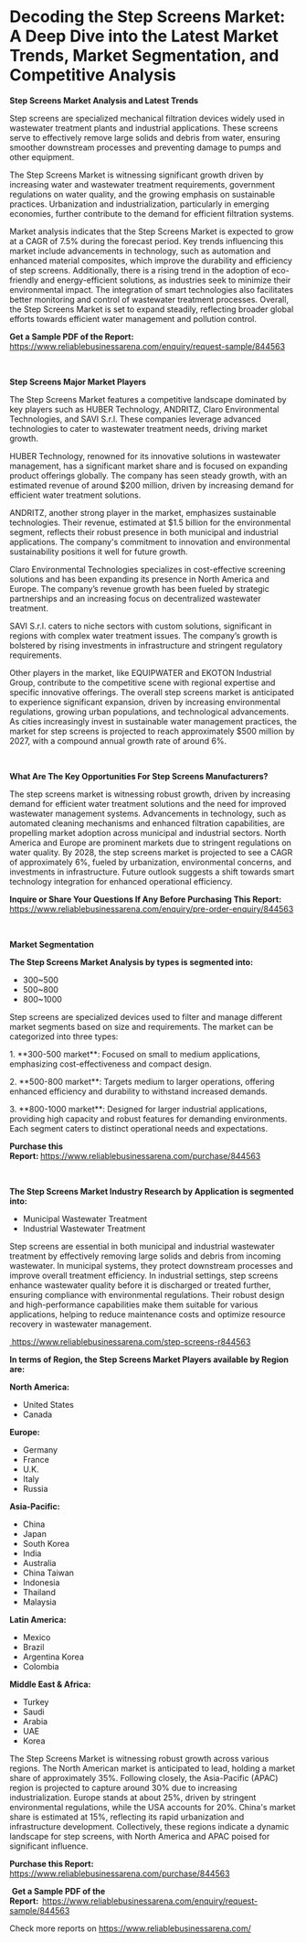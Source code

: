 <p><h1>Decoding the Step Screens Market: A Deep Dive into the Latest Market Trends, Market Segmentation, and Competitive Analysis</h1></p><p><strong>Step Screens Market Analysis and Latest Trends</strong></p>
<p><p>Step screens are specialized mechanical filtration devices widely used in wastewater treatment plants and industrial applications. These screens serve to effectively remove large solids and debris from water, ensuring smoother downstream processes and preventing damage to pumps and other equipment. </p><p>The Step Screens Market is witnessing significant growth driven by increasing water and wastewater treatment requirements, government regulations on water quality, and the growing emphasis on sustainable practices. Urbanization and industrialization, particularly in emerging economies, further contribute to the demand for efficient filtration systems. </p><p>Market analysis indicates that the Step Screens Market is expected to grow at a CAGR of 7.5% during the forecast period. Key trends influencing this market include advancements in technology, such as automation and enhanced material composites, which improve the durability and efficiency of step screens. Additionally, there is a rising trend in the adoption of eco-friendly and energy-efficient solutions, as industries seek to minimize their environmental impact. The integration of smart technologies also facilitates better monitoring and control of wastewater treatment processes. Overall, the Step Screens Market is set to expand steadily, reflecting broader global efforts towards efficient water management and pollution control.</p></p>
<p><strong>Get a Sample PDF of the Report:&nbsp;</strong> <a href="https://www.reliablebusinessarena.com/enquiry/request-sample/844563?utm_campaign=2647&utm_medium=2&utm_source=Github&utm_content=ia&utm_term=10042025&utm_id=step-screens">https://www.reliablebusinessarena.com/enquiry/request-sample/844563</a></p>
<p>&nbsp;</p>
<p><strong>Step Screens Major Market Players</strong></p>
<p><p>The Step Screens Market features a competitive landscape dominated by key players such as HUBER Technology, ANDRITZ, Claro Environmental Technologies, and SAVI S.r.l. These companies leverage advanced technologies to cater to wastewater treatment needs, driving market growth.</p><p>HUBER Technology, renowned for its innovative solutions in wastewater management, has a significant market share and is focused on expanding product offerings globally. The company has seen steady growth, with an estimated revenue of around $200 million, driven by increasing demand for efficient water treatment solutions.</p><p>ANDRITZ, another strong player in the market, emphasizes sustainable technologies. Their revenue, estimated at $1.5 billion for the environmental segment, reflects their robust presence in both municipal and industrial applications. The company's commitment to innovation and environmental sustainability positions it well for future growth.</p><p>Claro Environmental Technologies specializes in cost-effective screening solutions and has been expanding its presence in North America and Europe. The company’s revenue growth has been fueled by strategic partnerships and an increasing focus on decentralized wastewater treatment.</p><p>SAVI S.r.l. caters to niche sectors with custom solutions, significant in regions with complex water treatment issues. The company’s growth is bolstered by rising investments in infrastructure and stringent regulatory requirements.</p><p>Other players in the market, like EQUIPWATER and EKOTON Industrial Group, contribute to the competitive scene with regional expertise and specific innovative offerings. The overall step screens market is anticipated to experience significant expansion, driven by increasing environmental regulations, growing urban populations, and technological advancements. As cities increasingly invest in sustainable water management practices, the market for step screens is projected to reach approximately $500 million by 2027, with a compound annual growth rate of around 6%.</p></p>
<p>&nbsp;</p>
<p><strong>What Are The Key Opportunities For Step Screens Manufacturers?</strong></p>
<p><p>The step screens market is witnessing robust growth, driven by increasing demand for efficient water treatment solutions and the need for improved wastewater management systems. Advancements in technology, such as automated cleaning mechanisms and enhanced filtration capabilities, are propelling market adoption across municipal and industrial sectors. North America and Europe are prominent markets due to stringent regulations on water quality. By 2028, the step screens market is projected to see a CAGR of approximately 6%, fueled by urbanization, environmental concerns, and investments in infrastructure. Future outlook suggests a shift towards smart technology integration for enhanced operational efficiency.</p></p>
<p><strong>Inquire or Share Your Questions If Any Before Purchasing This Report:</strong> <a href="https://www.reliablebusinessarena.com/enquiry/pre-order-enquiry/844563?utm_campaign=2647&utm_medium=2&utm_source=Github&utm_content=ia&utm_term=10042025&utm_id=step-screens">https://www.reliablebusinessarena.com/enquiry/pre-order-enquiry/844563</a></p>
<p>&nbsp;</p>
<p><strong>Market Segmentation</strong></p>
<p><strong>The Step Screens Market Analysis by types is segmented into:</strong></p>
<p><ul><li>300~500</li><li>500~800</li><li>800~1000</li></ul></p>
<p><p>Step screens are specialized devices used to filter and manage different market segments based on size and requirements. The market can be categorized into three types: </p><p>1. **300-500 market**: Focused on small to medium applications, emphasizing cost-effectiveness and compact design.</p><p>  </p><p>2. **500-800 market**: Targets medium to larger operations, offering enhanced efficiency and durability to withstand increased demands.</p><p>3. **800-1000 market**: Designed for larger industrial applications, providing high capacity and robust features for demanding environments. Each segment caters to distinct operational needs and expectations.</p></p>
<p><strong>Purchase this Report:&nbsp;</strong><a href="https://www.reliablebusinessarena.com/purchase/844563?utm_campaign=2647&utm_medium=2&utm_source=Github&utm_content=ia&utm_term=10042025&utm_id=step-screens">https://www.reliablebusinessarena.com/purchase/844563</a></p>
<p>&nbsp;</p>
<p><strong>The Step Screens Market Industry Research by Application is segmented into:</strong></p>
<p><ul><li>Municipal Wastewater Treatment</li><li>Industrial Wastewater Treatment</li></ul></p>
<p><p>Step screens are essential in both municipal and industrial wastewater treatment by effectively removing large solids and debris from incoming wastewater. In municipal systems, they protect downstream processes and improve overall treatment efficiency. In industrial settings, step screens enhance wastewater quality before it is discharged or treated further, ensuring compliance with environmental regulations. Their robust design and high-performance capabilities make them suitable for various applications, helping to reduce maintenance costs and optimize resource recovery in wastewater management.</p></p>
<p><a href="https://www.reliablebusinessarena.com/step-screens-r844563?utm_campaign=2647&utm_medium=2&utm_source=Github&utm_content=ia&utm_term=10042025&utm_id=step-screens">&nbsp;https://www.reliablebusinessarena.com/step-screens-r844563</a></p>
<p><strong>In terms of Region, the Step Screens Market Players available by Region are:</strong></p>
<p>
    <p> <strong> North America: </strong>
        <ul>
            <li>United States</li>
            <li>Canada</li>
        </ul>
        </p> 
    <p> <strong> Europe: </strong>
        <ul>
            <li>Germany</li>
            <li>France</li>
            <li>U.K.</li>
            <li>Italy</li>
            <li>Russia</li>
        </ul>
        </p> 
    <p> <strong> Asia-Pacific: </strong>
        <ul>
            <li>China</li>
            <li>Japan</li>
            <li>South Korea</li>
            <li>India</li>
            <li>Australia</li>
            <li>China Taiwan</li>
            <li>Indonesia</li>
            <li>Thailand</li>
            <li>Malaysia</li>
        </ul>
        </p> 
    <p> <strong> Latin America: </strong>
        <ul>
            <li>Mexico</li>
            <li>Brazil</li>
            <li>Argentina Korea</li>
            <li>Colombia</li>
        </ul>
        </p> 
    <p> <strong> Middle East & Africa: </strong>
        <ul>
            <li>Turkey</li>
            <li>Saudi</li>
            <li>Arabia</li>
            <li>UAE</li>
            <li>Korea</li>
        </ul>
    </p>
    </p>
<p><p>The Step Screens Market is witnessing robust growth across various regions. The North American market is anticipated to lead, holding a market share of approximately 35%. Following closely, the Asia-Pacific (APAC) region is projected to capture around 30% due to increasing industrialization. Europe stands at about 25%, driven by stringent environmental regulations, while the USA accounts for 20%. China's market share is estimated at 15%, reflecting its rapid urbanization and infrastructure development. Collectively, these regions indicate a dynamic landscape for step screens, with North America and APAC poised for significant influence.</p></p>
<p><strong>Purchase this Report: </strong><a href="https://www.reliablebusinessarena.com/purchase/844563?utm_campaign=2647&utm_medium=2&utm_source=Github&utm_content=ia&utm_term=10042025&utm_id=step-screens">https://www.reliablebusinessarena.com/purchase/844563</a></p>
<p>&nbsp;<strong>Get a Sample PDF of the Report:&nbsp;&nbsp;</strong><a href="https://www.reliablebusinessarena.com/enquiry/request-sample/844563?utm_campaign=2647&utm_medium=2&utm_source=Github&utm_content=ia&utm_term=10042025&utm_id=step-screens">https://www.reliablebusinessarena.com/enquiry/request-sample/844563</a></p>
<p><strong></strong></p>
<p>Check more reports on <a href="https://www.reliablebusinessarena.com/?utm_campaign=2647&utm_medium=2&utm_source=Github&utm_content=ia&utm_term=10042025&utm_id=step-screens">https://www.reliablebusinessarena.com/</a></p>